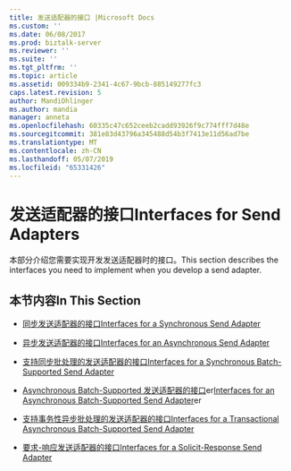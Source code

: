 ```yaml
---
title: 发送适配器的接口 |Microsoft Docs
ms.custom: ''
ms.date: 06/08/2017
ms.prod: biztalk-server
ms.reviewer: ''
ms.suite: ''
ms.tgt_pltfrm: ''
ms.topic: article
ms.assetid: 009334b9-2341-4c67-9bcb-885149277fc3
caps.latest.revision: 5
author: MandiOhlinger
ms.author: mandia
manager: anneta
ms.openlocfilehash: 60335c47c652ceeb2cadd93926f9c774fff7d48e
ms.sourcegitcommit: 381e83d43796a345488d54b3f7413e11d56ad7be
ms.translationtype: MT
ms.contentlocale: zh-CN
ms.lasthandoff: 05/07/2019
ms.locfileid: "65331426"
---
```

# <a name="interfaces-for-send-adapters"></a><span data-ttu-id="6841e-102">发送适配器的接口</span><span class="sxs-lookup"><span data-stu-id="6841e-102">Interfaces for Send Adapters</span></span>
<span data-ttu-id="6841e-103">本部分介绍您需要实现开发发送适配器时的接口。</span><span class="sxs-lookup"><span data-stu-id="6841e-103">This section describes the interfaces you need to implement when you develop a send adapter.</span></span>  
  
## <a name="in-this-section"></a><span data-ttu-id="6841e-104">本节内容</span><span class="sxs-lookup"><span data-stu-id="6841e-104">In This Section</span></span>  
  
-   [<span data-ttu-id="6841e-105">同步发送适配器的接口</span><span class="sxs-lookup"><span data-stu-id="6841e-105">Interfaces for a Synchronous Send Adapter</span></span>](../core/interfaces-for-a-synchronous-send-adapter.md)  
  
-   [<span data-ttu-id="6841e-106">异步发送适配器的接口</span><span class="sxs-lookup"><span data-stu-id="6841e-106">Interfaces for an Asynchronous Send Adapter</span></span>](../core/interfaces-for-an-asynchronous-send-adapter.md)  
  
-   [<span data-ttu-id="6841e-107">支持同步批处理的发送适配器的接口</span><span class="sxs-lookup"><span data-stu-id="6841e-107">Interfaces for a Synchronous Batch-Supported Send Adapter</span></span>](../core/interfaces-for-a-synchronous-batch-supported-send-adapter.md)  
  
-   <span data-ttu-id="6841e-108">[Asynchronous Batch-Supported 发送适配器的接口](../core/interfaces-for-an-asynchronous-batch-supported-send-adapter.md)er</span><span class="sxs-lookup"><span data-stu-id="6841e-108">[Interfaces for an Asynchronous Batch-Supported Send Adapter](../core/interfaces-for-an-asynchronous-batch-supported-send-adapter.md)er</span></span>  
  
-   [<span data-ttu-id="6841e-109">支持事务性异步批处理的发送适配器的接口</span><span class="sxs-lookup"><span data-stu-id="6841e-109">Interfaces for a Transactional Asynchronous Batch-Supported Send Adapter</span></span>](../core/interfaces-for-a-transactional-asynchronous-batch-supported-send-adapter.md)  
  
-   [<span data-ttu-id="6841e-110">要求-响应发送适配器的接口</span><span class="sxs-lookup"><span data-stu-id="6841e-110">Interfaces for a Solicit-Response Send Adapter</span></span>](../core/interfaces-for-a-solicit-response-send-adapter.md)